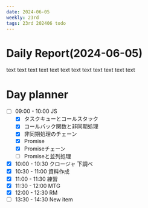```yaml
---
date: 2024-06-05
weekly: 23rd
tags: 23rd 202406 todo
---
```

# Daily Report(2024-06-05)
text text text text text text text text text text text text
# Day planner
- [ ] 09:00 - 10:00 JS
	- [x] タスクキューとコールスタック
	- [x] コールバック関数と非同期処理
	- [x] 非同期処理のチェーン
	- [x] Promise
	- [x] Promiseチェーン
	- [ ] Promiseと並列処理
- [x] 10:00 - 10:30 クロージャ 下調べ
- [x] 10:30 - 11:00 資料作成
- [x] 11:00 - 11:30 練習
- [x] 11:30 - 12:00 MTG
- [x] 12:00 - 12:30 RM
- [ ] 13:30 - 14:30 New item